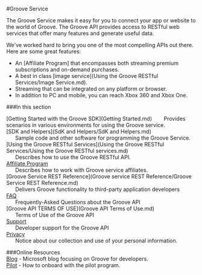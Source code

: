 #Groove Service


The Groove Service makes it easy for you to connect your app or website to the world of Groove. The Groove API provides access to RESTful web services that offer many features and generate useful data. 

We've worked hard to bring you one of the most compelling APIs out there. Here are some great features:  

+ An [Affiliate Program] that encompasses both streaming premium subscriptions and on-demand purchases.  
+ A best in class [image service](Using the Groove RESTful Services/Image Service.md).
+ Streaming that can be integrated on any platform or browser.
+ In addition to PC and mobile, you can reach Xbox 360 and Xbox One.




###In this section

[Getting Started with the Groove SDK](Getting Started.md) 
&nbsp;&nbsp;&nbsp;&nbsp;&nbsp;&nbsp; Provides scenarios in various environments for using the Groove service.    
[SDK and Helpers](SdK and Helpers/SdK and Helpers.md)  
&nbsp;&nbsp;&nbsp;&nbsp;&nbsp;&nbsp;Sample code and other software for programming the Groove Service.    
[Using the Groove RESTful Services](Using the Groove RESTful Services/Using the Groove RESTful services.md)  
&nbsp;&nbsp;&nbsp;&nbsp;&nbsp;&nbsp;Describes how to use the Groove RESTful API.    
[Affiliate Program](http://www.microsoftaffiliates.com/)  
&nbsp;&nbsp;&nbsp;&nbsp;&nbsp;&nbsp;Describes how to work with Groove service affiliates.    
[Groove Service REST Reference](Groove service REST Reference/Groove Service REST Reference.md)  
&nbsp;&nbsp;&nbsp;&nbsp;&nbsp;&nbsp;Delivers Groove functionality to third-party application developers    
[FAQ](FAQ.md)  
&nbsp;&nbsp;&nbsp;&nbsp;&nbsp;&nbsp;Frequently-Asked Questions about the Groove API    
[Groove API TERMS OF USE](Groove API Terms of Use.md)  
&nbsp;&nbsp;&nbsp;&nbsp;&nbsp;&nbsp;Terms of Use of the Groove API    
[Support](Support.md)  
&nbsp;&nbsp;&nbsp;&nbsp;&nbsp;&nbsp;Developer support for the Groove API    
[Privacy](Privacy.md)  
&nbsp;&nbsp;&nbsp;&nbsp;&nbsp;&nbsp;Notice about our collection and use of your personal information.

###Online Resources  
[Blog](http://www.google.com) - Microsoft blog focusing on Groove for developers.  
[Pilot](https://music.microsoft.com/developer/pilot) - How to onboard with the pilot program.

